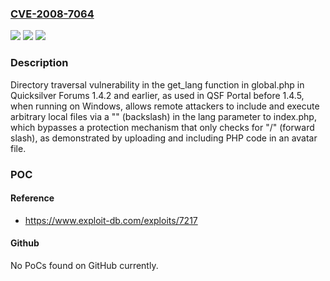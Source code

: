 ### [CVE-2008-7064](https://cve.mitre.org/cgi-bin/cvename.cgi?name=CVE-2008-7064)
![](https://img.shields.io/static/v1?label=Product&message=n%2Fa&color=blue)
![](https://img.shields.io/static/v1?label=Version&message=n%2Fa&color=blue)
![](https://img.shields.io/static/v1?label=Vulnerability&message=n%2Fa&color=brighgreen)

### Description

Directory traversal vulnerability in the get_lang function in global.php in Quicksilver Forums 1.4.2 and earlier, as used in QSF Portal before 1.4.5, when running on Windows, allows remote attackers to include and execute arbitrary local files via a "\" (backslash) in the lang parameter to index.php, which bypasses a protection mechanism that only checks for "/" (forward slash), as demonstrated by uploading and including PHP code in an avatar file.

### POC

#### Reference
- https://www.exploit-db.com/exploits/7217

#### Github
No PoCs found on GitHub currently.

